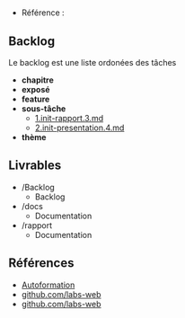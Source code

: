 #  

- Référence :   

 

## Backlog 

Le backlog est une liste ordonées des tâches 

- **chapitre** 
- **exposé** 
- **feature** 
- **sous-tâche** 
  - [1.init-rapport.3.md](./Backlog/sous-tâche/1.init-rapport.3.md) 
  - [2.init-presentation.4.md](./Backlog/sous-tâche/2.init-presentation.4.md) 
- **thème** 
## Livrables 

 

- /Backlog 
  - Backlog 
- /docs 
  - Documentation 
- /rapport 
  - Documentation 
## Références 

 

- [Autoformation](#) 
- [github.com/labs-web](https://labs-web.github.io/lab-presentation/rapport.html) 
- [github.com/labs-web](https://labs-web.github.io/lab-presentation/presentation.html) 

